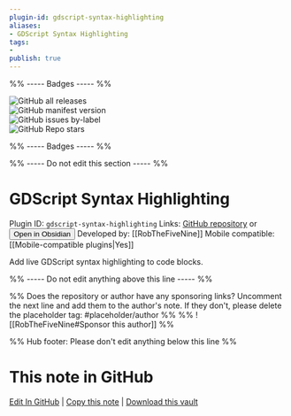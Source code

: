 ```yaml
---
plugin-id: gdscript-syntax-highlighting
aliases:
- GDScript Syntax Highlighting
tags: 
- 
publish: true
---
```


%% ----- Badges ----- %%

![GitHub all releases](https://img.shields.io/github/downloads/RobTheFiveNine/obsidian-gdscript/total?color=573E7A&logo=github&style=for-the-badge)   
![GitHub manifest version](https://img.shields.io/github/manifest-json/v/RobTheFiveNine/obsidian-gdscript?color=573E7A&logo=github&style=for-the-badge)   
![GitHub issues by-label](https://img.shields.io/github/issues/RobTheFiveNine/obsidian-gdscript/help%20wanted?color=573E7A&logo=github&style=for-the-badge)   
![GitHub Repo stars](https://img.shields.io/github/stars/RobTheFiveNine/obsidian-gdscript?color=573E7A&logo=github&style=for-the-badge)

%% ----- Badges ----- %%

%% ----- Do not edit this section ----- %%

# GDScript Syntax Highlighting

Plugin ID: `gdscript-syntax-highlighting`
Links: [GitHub repository](https://github.com/RobTheFiveNine/obsidian-gdscript) or [<button id=HH>Open in Obsidian</button>](obsidian://show-plugin?id=gdscript-syntax-highlighting)
Developed by: [[RobTheFiveNine]]
Mobile compatible: [[Mobile-compatible plugins|Yes]]

Add live GDScript syntax highlighting to code blocks.

%% ----- Do not edit anything above this line ----- %% 

%% Does the repository or author have any sponsoring links? Uncomment the next line and add them to the author's note. If they don't, please delete the placeholder tag: #placeholder/author %%
%% ![[RobTheFiveNine#Sponsor this author]] %%

%% Hub footer: Please don't edit anything below this line %%

# This note in GitHub

<span class="git-footer">[Edit In GitHub](https://github.dev/obsidian-community/obsidian-hub/blob/main/02%20-%20Community%20Expansions/02.05%20All%20Community%20Expansions/Plugins/gdscript-syntax-highlighting.md "git-hub-edit-note") | [Copy this note](https://raw.githubusercontent.com/obsidian-community/obsidian-hub/main/02%20-%20Community%20Expansions/02.05%20All%20Community%20Expansions/Plugins/gdscript-syntax-highlighting.md "git-hub-copy-note") | [Download this vault](https://github.com/obsidian-community/obsidian-hub/archive/refs/heads/main.zip "git-hub-download-vault") </span>
